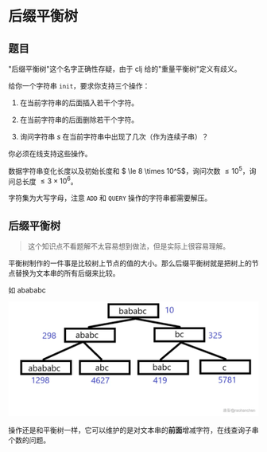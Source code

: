 # 后缀平衡树

## 题目

"后缀平衡树"这个名字正确性存疑，由于 clj 给的"重量平衡树"定义有歧义。

给你一个字符串 `init`，要求你支持三个操作：

1. 在当前字符串的后面插入若干个字符。

2. 在当前字符串的后面删除若干个字符。

3. 询问字符串 $s$ 在当前字符串中出现了几次（作为连续子串）？

你必须在线支持这些操作。

数据字符串变化长度以及初始长度和 $ \le 8 \times 10^5$，询问次数 $\le 10^5$，询问总长度 $\le 3 \times 10^6$。

字符集为大写字母，注意 `ADD` 和 `QUERY` 操作的字符串都需要解压。

## 后缀平衡树

> 这个知识点不看题解不太容易想到做法，但是实际上很容易理解。

平衡树制作的一件事是比较树上节点的值的大小。那么后缀平衡树就是把树上的节点替换为文本串的所有后缀来比较。

如 abababc

![image.png](后缀平衡树+43883eca-b90f-44cc-9a18-80781997b52f/image.png)

操作还是和平衡树一样，它可以维护的是对文本串的**前面**增减字符，在线查询子串个数的问题。



